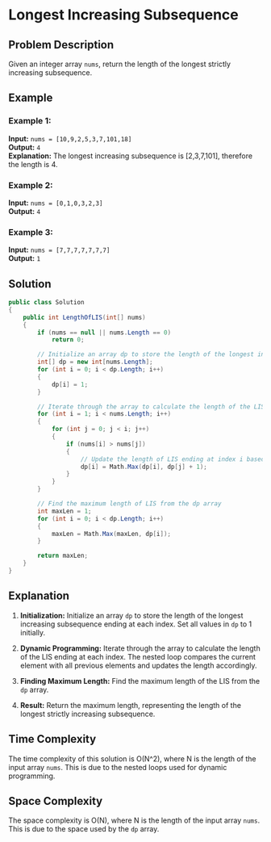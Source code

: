 # Longest Increasing Subsequence

## Problem Description

Given an integer array `nums`, return the length of the longest strictly increasing subsequence.

## Example

### Example 1:

**Input:** `nums = [10,9,2,5,3,7,101,18]`  
**Output:** `4`  
**Explanation:** The longest increasing subsequence is [2,3,7,101], therefore the length is 4.

### Example 2:

**Input:** `nums = [0,1,0,3,2,3]`  
**Output:** `4`

### Example 3:

**Input:** `nums = [7,7,7,7,7,7,7]`  
**Output:** `1`

## Solution

```csharp
public class Solution
{
    public int LengthOfLIS(int[] nums)
    {
        if (nums == null || nums.Length == 0)
            return 0;

        // Initialize an array dp to store the length of the longest increasing subsequence ending at each index
        int[] dp = new int[nums.Length];
        for (int i = 0; i < dp.Length; i++)
        {
            dp[i] = 1;  
        }

        // Iterate through the array to calculate the length of the LIS ending at each index
        for (int i = 1; i < nums.Length; i++)
        {
            for (int j = 0; j < i; j++)
            {
                if (nums[i] > nums[j])
                {
                    // Update the length of LIS ending at index i based on the maximum length with the current element
                    dp[i] = Math.Max(dp[i], dp[j] + 1);
                }
            }
        }

        // Find the maximum length of LIS from the dp array
        int maxLen = 1;
        for (int i = 0; i < dp.Length; i++)
        {
            maxLen = Math.Max(maxLen, dp[i]);
        }

        return maxLen;
    }
}
```

## Explanation

1. **Initialization:** Initialize an array `dp` to store the length of the longest increasing subsequence ending at each index. Set all values in `dp` to 1 initially.

2. **Dynamic Programming:** Iterate through the array to calculate the length of the LIS ending at each index. The nested loop compares the current element with all previous elements and updates the length accordingly.

3. **Finding Maximum Length:** Find the maximum length of the LIS from the `dp` array.

4. **Result:** Return the maximum length, representing the length of the longest strictly increasing subsequence.

## Time Complexity

The time complexity of this solution is O(N^2), where N is the length of the input array `nums`. This is due to the nested loops used for dynamic programming.

## Space Complexity

The space complexity is O(N), where N is the length of the input array `nums`. This is due to the space used by the `dp` array.
